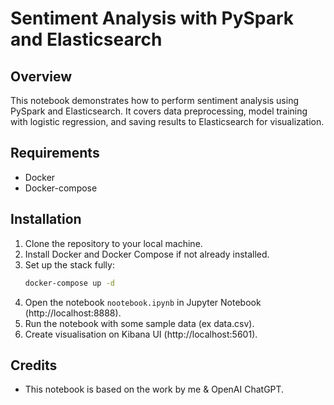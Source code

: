 # Sentiment Analysis with PySpark and Elasticsearch

## Overview
This notebook demonstrates how to perform sentiment analysis using PySpark and Elasticsearch. It covers data preprocessing, model training with logistic regression, and saving results to Elasticsearch for visualization.

## Requirements
- Docker
- Docker-compose

## Installation
1. Clone the repository to your local machine.
2. Install Docker and Docker Compose if not already installed.
3. Set up the stack fully:
   ```bash
   docker-compose up -d
   ```
4. Open the notebook `nootebook.ipynb` in Jupyter Notebook (http://localhost:8888).
5. Run the notebook with some sample data (ex data.csv).
6. Create visualisation on Kibana UI (http://localhost:5601).

## Credits
- This notebook is based on the work by me & OpenAI ChatGPT.
